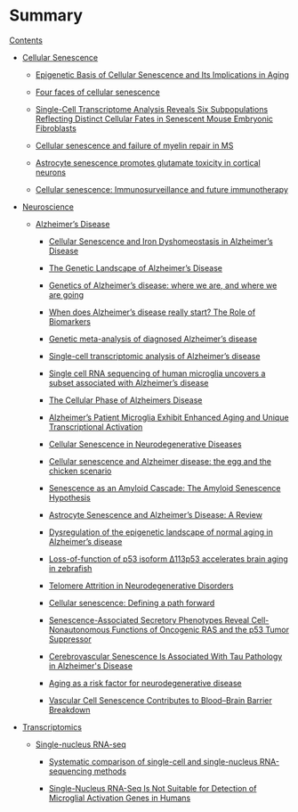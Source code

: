 # Summary

[Contents](contents.md)

- [Cellular Senescence]()

  - [Epigenetic Basis of Cellular Senescence and Its Implications in Aging](senescence/epigenetic_basis_of_senescence_implications_in_aging.md)

  - [Four faces of cellular senescence](senescence/Four_faces_of_cellular_senescence.md)

  - [Single-Cell Transcriptome Analysis Reveals Six Subpopulations Reflecting Distinct Cellular Fates in Senescent Mouse Embryonic Fibroblasts](ad/Single-Cell_Transcriptome_Analysis_Reveals_Six_Subpopulations.md)
  - [Cellular senescence and failure of myelin repair in MS](ad/Cellular_senescence_and_failure_of_myelin_repair_in_MS.md)

  - [Astrocyte senescence promotes glutamate toxicity in cortical neurons](ad/Astrocyte_senescence_promotes_glutamate_toxicity_in_cortical_neurons.md)

  - [Cellular senescence: Immunosurveillance and future immunotherapy](senescence/Cellular_senescence_Immunosurveillance_and_future_immunotherapy.md)

- [Neuroscience]()

  - [Alzheimer’s Disease]()

    - [Cellular Senescence and Iron Dyshomeostasis in Alzheimer’s Disease](ad/cellular_senescence_iron_dyshomeostasis_in_AD.md)

    - [The Genetic Landscape of Alzheimer’s Disease](ad/The_Genetic_Landscape_of_AD.md)

    - [Genetics of Alzheimer’s disease: where we are, and where we are going](ad/Genetics_of_AD.md)

    - [When does Alzheimer’s disease really start? The Role of Biomarkers](ad/When_does_AD_really_start.md)

    - [Genetic meta-analysis of diagnosed Alzheimer’s disease](ad/Genetic_meta-analysis_of_diagnosed_AD.md)

    - [Single-cell transcriptomic analysis of Alzheimer’s disease](ad/Single-cell_transcriptomic_analysis_of_AD.md)

    - [Single cell RNA sequencing of human microglia uncovers a subset associated with Alzheimer’s disease](./ad/scRNA_seq_human_microglia_uncovers_subset_associated_with_AD.md)

    - [The Cellular Phase of Alzheimers Disease](ad/The_Cellular_Phase_of_AD.md)

    - [Alzheimer’s Patient Microglia Exhibit Enhanced Aging and Unique Transcriptional Activation](ad/AD_Patient_Microglia_Exhibit_Enhanced_Aging_and_Unique_Transcriptional_Activation.md)
    - [Cellular Senescence in Neurodegenerative Diseases](ad/Cellular_Senescence_in_Neurodegenerative_Diseases.md)

    - [Cellular senescence and Alzheimer disease: the egg and the chicken scenario](ad/Cellular_senescence_and_AD.md)

    - [Senescence as an Amyloid Cascade: The Amyloid Senescence Hypothesis](ad/Senescence_as_an_Amyloid_Cascade.md)

    - [Astrocyte Senescence and Alzheimer’s Disease: A Review](ad/Astrocyte_Senescence_and_AD.md)

    - [Dysregulation of the epigenetic landscape of normal aging in Alzheimer’s disease](ad/Dysregulation_of_the_epigenetic_landscape_of_normal_aging_in_AD.md)

    - [Loss-of-function of p53 isoform Δ113p53 accelerates brain aging in zebrafish](ad/Loss-of-function_of_p53_isoform_accelerates_brain_aging_in_zebrafish.md)

    - [Telomere Attrition in Neurodegenerative Disorders](ad/Telomere_Attrition_in_Neurodegenerative_Disorders.md)

    - [Cellular senescence: Defining a path forward](senescence/Cellular_senescence_Defining_a_path_forward.md)

    - [Senescence-Associated Secretory Phenotypes Reveal Cell-Nonautonomous Functions of Oncogenic RAS and the p53 Tumor Suppressor](senescence/Senescence-Associated_Secretory_Phenotypes.md)
    - [Cerebrovascular Senescence Is Associated With Tau Pathology in Alzheimer's Disease](ad/Cerebrovascular_Senescence_Is_Associated_With_Tau_Pathology_in_AD.md)

    - [Aging as a risk factor for neurodegenerative disease](ad/Aging_as_a_risk_factor_for_neurodegenerative_disease.md)

    - [Vascular Cell Senescence Contributes to Blood–Brain Barrier Breakdown](ad/Vascular_Cell_Senescence_Contributes_to_Blood–Brain_Barrier_Breakdown.md)

- [Transcriptomics]()

  - [Single-nucleus RNA-seq]()

    - [Systematic comparison of single-cell and single-nucleus RNA-sequencing methods](snRNA/Systematic_comparison_of_scRNA_and_snRNA-sequencing_methods.md)

    - [Single-Nucleus RNA-Seq Is Not Suitable for Detection of Microglial Activation Genes in Humans](snRNA/snRNA_eq_Is_Not_Suitable_for_Detection_of_Microglial_Activation_Genes_in_Humans.md)
